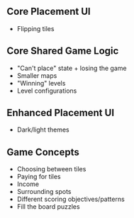 ## Core Placement UI

- Flipping tiles

## Core Shared Game Logic

- "Can't place" state + losing the game
- Smaller maps
- "Winning" levels
- Level configurations

## Enhanced Placement UI

- Dark/light themes

## Game Concepts

- Choosing between tiles
- Paying for tiles
- Income
- Surrounding spots
- Different scoring objectives/patterns
- Fill the board puzzles
